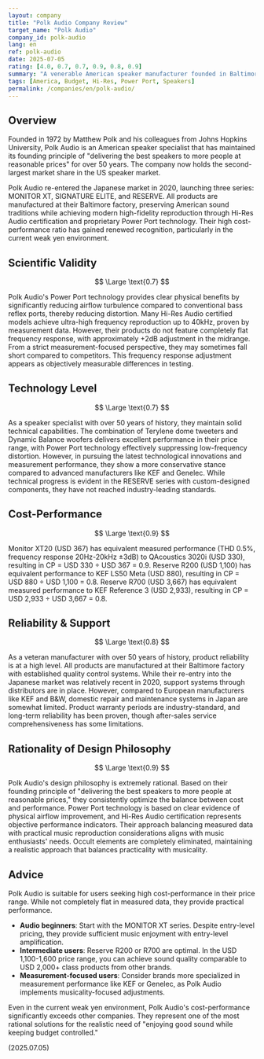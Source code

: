 ```yaml
---
layout: company
title: "Polk Audio Company Review"
target_name: "Polk Audio"
company_id: polk-audio
lang: en
ref: polk-audio
date: 2025-07-05
rating: [4.0, 0.7, 0.7, 0.9, 0.8, 0.9]
summary: "A venerable American speaker manufacturer founded in Baltimore in 1972. Polk Audio has maintained its founding principle of 'delivering the best speakers to more people at reasonable prices' for over 50 years, with all products still manufactured in America. Through proprietary Power Port technology and Hi-Res Audio certification, the company offers a comprehensive product lineup from entry-level to serious music reproduction."
tags: [America, Budget, Hi-Res, Power Port, Speakers]
permalink: /companies/en/polk-audio/
---
```

## Overview

Founded in 1972 by Matthew Polk and his colleagues from Johns Hopkins University, Polk Audio is an American speaker specialist that has maintained its founding principle of "delivering the best speakers to more people at reasonable prices" for over 50 years. The company now holds the second-largest market share in the US speaker market.

Polk Audio re-entered the Japanese market in 2020, launching three series: MONITOR XT, SIGNATURE ELITE, and RESERVE. All products are manufactured at their Baltimore factory, preserving American sound traditions while achieving modern high-fidelity reproduction through Hi-Res Audio certification and proprietary Power Port technology. Their high cost-performance ratio has gained renewed recognition, particularly in the current weak yen environment.

## Scientific Validity

$$ \Large \text{0.7} $$

Polk Audio's Power Port technology provides clear physical benefits by significantly reducing airflow turbulence compared to conventional bass reflex ports, thereby reducing distortion. Many Hi-Res Audio certified models achieve ultra-high frequency reproduction up to 40kHz, proven by measurement data. However, their products do not feature completely flat frequency response, with approximately +2dB adjustment in the midrange. From a strict measurement-focused perspective, they may sometimes fall short compared to competitors. This frequency response adjustment appears as objectively measurable differences in testing.

## Technology Level

$$ \Large \text{0.7} $$

As a speaker specialist with over 50 years of history, they maintain solid technical capabilities. The combination of Terylene dome tweeters and Dynamic Balance woofers delivers excellent performance in their price range, with Power Port technology effectively suppressing low-frequency distortion. However, in pursuing the latest technological innovations and measurement performance, they show a more conservative stance compared to advanced manufacturers like KEF and Genelec. While technical progress is evident in the RESERVE series with custom-designed components, they have not reached industry-leading standards.

## Cost-Performance

$$ \Large \text{0.9} $$

Monitor XT20 (USD 367) has equivalent measured performance (THD 0.5%, frequency response 20Hz-20kHz ±3dB) to QAcoustics 3020i (USD 330), resulting in CP = USD 330 ÷ USD 367 = 0.9. Reserve R200 (USD 1,100) has equivalent performance to KEF LS50 Meta (USD 880), resulting in CP = USD 880 ÷ USD 1,100 = 0.8. Reserve R700 (USD 3,667) has equivalent measured performance to KEF Reference 3 (USD 2,933), resulting in CP = USD 2,933 ÷ USD 3,667 = 0.8.

## Reliability & Support

$$ \Large \text{0.8} $$

As a veteran manufacturer with over 50 years of history, product reliability is at a high level. All products are manufactured at their Baltimore factory with established quality control systems. While their re-entry into the Japanese market was relatively recent in 2020, support systems through distributors are in place. However, compared to European manufacturers like KEF and B&W, domestic repair and maintenance systems in Japan are somewhat limited. Product warranty periods are industry-standard, and long-term reliability has been proven, though after-sales service comprehensiveness has some limitations.

## Rationality of Design Philosophy

$$ \Large \text{0.9} $$

Polk Audio's design philosophy is extremely rational. Based on their founding principle of "delivering the best speakers to more people at reasonable prices," they consistently optimize the balance between cost and performance. Power Port technology is based on clear evidence of physical airflow improvement, and Hi-Res Audio certification represents objective performance indicators. Their approach balancing measured data with practical music reproduction considerations aligns with music enthusiasts' needs. Occult elements are completely eliminated, maintaining a realistic approach that balances practicality with musicality.

## Advice

Polk Audio is suitable for users seeking high cost-performance in their price range. While not completely flat in measured data, they provide practical performance.

- **Audio beginners**: Start with the MONITOR XT series. Despite entry-level pricing, they provide sufficient music enjoyment with entry-level amplification.
- **Intermediate users**: Reserve R200 or R700 are optimal. In the USD 1,100-1,600 price range, you can achieve sound quality comparable to USD 2,000+ class products from other brands.
- **Measurement-focused users**: Consider brands more specialized in measurement performance like KEF or Genelec, as Polk Audio implements musicality-focused adjustments.

Even in the current weak yen environment, Polk Audio's cost-performance significantly exceeds other companies. They represent one of the most rational solutions for the realistic need of "enjoying good sound while keeping budget controlled."

(2025.07.05)